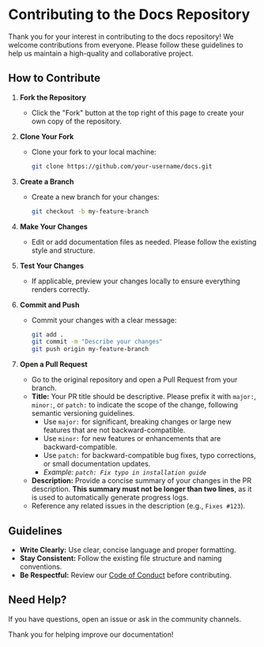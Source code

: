 # Contributing to the Docs Repository

Thank you for your interest in contributing to the docs repository! We welcome contributions from everyone. Please follow these guidelines to help us maintain a high-quality and collaborative project.

## How to Contribute

1. **Fork the Repository**
   - Click the "Fork" button at the top right of this page to create your own copy of the repository.

2. **Clone Your Fork**
   - Clone your fork to your local machine:
     ```sh
     git clone https://github.com/your-username/docs.git
     ```

3. **Create a Branch**
   - Create a new branch for your changes:
     ```sh
     git checkout -b my-feature-branch
     ```

4. **Make Your Changes**
   - Edit or add documentation files as needed. Please follow the existing style and structure.

5. **Test Your Changes**
   - If applicable, preview your changes locally to ensure everything renders correctly.

6. **Commit and Push**
   - Commit your changes with a clear message:
     ```sh
     git add .
     git commit -m "Describe your changes"
     git push origin my-feature-branch
     ```

7. **Open a Pull Request**
   - Go to the original repository and open a Pull Request from your branch.
   - **Title:** Your PR title should be descriptive. Please prefix it with `major:`, `minor:`, or `patch:` to indicate the scope of the change, following semantic versioning guidelines.
     - Use `major:` for significant, breaking changes or large new features that are not backward-compatible.
     - Use `minor:` for new features or enhancements that are backward-compatible.
     - Use `patch:` for backward-compatible bug fixes, typo corrections, or small documentation updates.
     - _Example: `patch: Fix typo in installation guide`_
   - **Description:** Provide a concise summary of your changes in the PR description. **This summary must not be longer than two lines**, as it is used to automatically generate progress logs.
   - Reference any related issues in the description (e.g., `Fixes #123`).

## Guidelines

- **Write Clearly:** Use clear, concise language and proper formatting.
- **Stay Consistent:** Follow the existing file structure and naming conventions.
- **Be Respectful:** Review our [Code of Conduct](docs/contribution-guidelines/coc-inc.md) before contributing.

## Need Help?

If you have questions, open an issue or ask in the community channels.

Thank you for helping improve our documentation!
